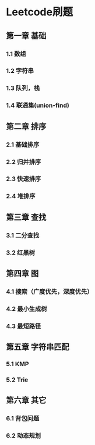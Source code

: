
# Leetcode刷题
## 第一章 基础
### 1.1 数组
### 1.2 字符串
### 1.3 队列，栈
### 1.4 联通集(union-find)
###
## 第二章 排序
### 2.1 基础排序
### 2.2 归并排序
### 2.3 快速排序
### 2.4 堆排序
## 第三章 查找
### 3.1 二分查找
### 3.2 红黑树
## 第四章 图
### 4.1 搜索（广度优先，深度优先）
### 4.2 最小生成树
### 4.3 最短路径
## 第五章 字符串匹配
### 5.1 KMP
### 5.2 Trie
## 第六章 其它
### 6.1 背包问题
### 6.2 动态规划
